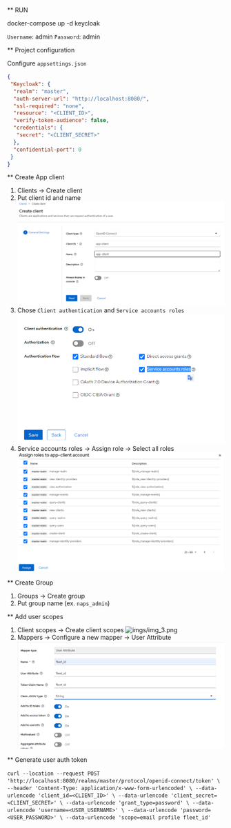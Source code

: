 ﻿** RUN

docker-compose up -d keycloak

`Username`: admin
`Password`: admin

** Project configuration

Configure `appsettings.json`

```json
{
 "Keycloak": {
  "realm": "master",
  "auth-server-url": "http://localhost:8080/",
  "ssl-required": "none",
  "resource": "<CLIENT_ID>",
  "verify-token-audience": false,
  "credentials": {
   "secret": "<CLIENT_SECRET>"
  },
  "confidential-port": 0
 }
}
```


** Create App client

1) Clients -> Create client
2) Put client id and name 
![imgs/img.png](imgs/img.png)
3) Chose `Client authentication` and `Service accounts roles`
![imgs/img_1.png](imgs/img_1.png)
4) Service accounts roles -> Assign role -> Select all roles
![imgs/img_2.png](imgs/img_2.png)


** Create Group

1) Groups -> Create group
2) Put group name (ex. `naps_admin`)


** Add user scopes

1) Client scopes -> Create client scopes
![imgs/img_3.png](imgs/img_3.png)
2) Mappers -> Configure a new mapper -> User Attribute
![imgs/img_4.png](imgs/img_4.png)


** Generate user auth token

`curl --location --request POST 'http://localhost:8080/realms/master/protocol/openid-connect/token' \
 --header 'Content-Type: application/x-www-form-urlencoded' \
 --data-urlencode 'client_id=<CLIENT_ID>' \
 --data-urlencode 'client_secret=<CLIENT_SECRET>' \
 --data-urlencode 'grant_type=password' \
 --data-urlencode 'username=<USER_USERNAME>' \
 --data-urlencode 'password=<USER_PASSWORD>' \
 --data-urlencode 'scope=email profile fleet_id'`